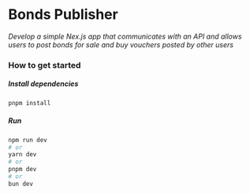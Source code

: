 # Bonds Publisher

_Develop a simple Nex.js app that communicates with an API and allows users to post bonds for sale and buy vouchers posted by other users_

### How to get started

##### Install dependencies

```bash
pnpm install
```

##### Run

```bash
npm run dev
# or
yarn dev
# or
pnpm dev
# or
bun dev
```
